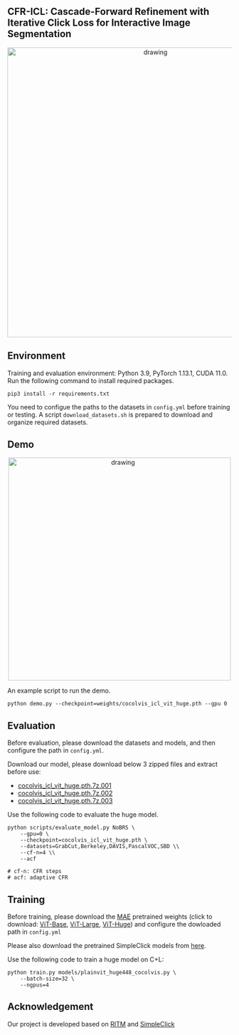 ## CFR-ICL: Cascade-Forward Refinement with Iterative Click Loss for Interactive Image Segmentation

<p align="center">
  <img src="./assets/img/flowchart.png" alt="drawing", width="650"/>
</p>

## Environment
Training and evaluation environment: Python 3.9, PyTorch 1.13.1, CUDA 11.0. Run the following command to install required packages.
```
pip3 install -r requirements.txt
```

You need to configue the paths to the datasets in `config.yml` before training or testing. A script `download_datasets.sh` is prepared to download and organize required datasets.

## Demo
<p align="center">
  <img src="./assets/img/demo1.gif" alt="drawing", width="500"/>
</p>

An example script to run the demo. 
```
python demo.py --checkpoint=weights/cocolvis_icl_vit_huge.pth --gpu 0
```

## Evaluation

Before evaluation, please download the datasets and models, and then configure the path in `config.yml`.

Download our model, please download below 3 zipped files and extract before use:

- [cocolvis_icl_vit_huge.pth.7z.001](https://github.com/TitorX/CFR-ICL-Interactive-Segmentation/releases/download/v1.0/cocolvis_icl_vit_huge.pth.7z.001)
- [cocolvis_icl_vit_huge.pth.7z.002](https://github.com/TitorX/CFR-ICL-Interactive-Segmentation/releases/download/v1.0/cocolvis_icl_vit_huge.pth.7z.002)
- [cocolvis_icl_vit_huge.pth.7z.003](https://github.com/TitorX/CFR-ICL-Interactive-Segmentation/releases/download/v1.0/cocolvis_icl_vit_huge.pth.7z.003)




Use the following code to evaluate the huge model.

```
python scripts/evaluate_model.py NoBRS \
    --gpu=0 \
    --checkpoint=cocolvis_icl_vit_huge.pth \
    --datasets=GrabCut,Berkeley,DAVIS,PascalVOC,SBD \\
    --cf-n=4 \\
    --acf

# cf-n: CFR steps
# acf: adaptive CFR
```

## Training

Before training, please download the [MAE](https://github.com/facebookresearch/mae) pretrained weights (click to download: [ViT-Base](https://dl.fbaipublicfiles.com/mae/pretrain/mae_pretrain_vit_base.pth), [ViT-Large](https://dl.fbaipublicfiles.com/mae/pretrain/mae_pretrain_vit_large.pth), [ViT-Huge](https://dl.fbaipublicfiles.com/mae/pretrain/mae_pretrain_vit_huge.pth)) and configure the dowloaded path in `config.yml`

Please also download the pretrained SimpleClick models from [here](https://github.com/uncbiag/SimpleClick).

Use the following code to train a huge model on C+L: 
```
python train.py models/plainvit_huge448_cocolvis.py \
    --batch-size=32 \
    --ngpus=4
```

## Acknowledgement
Our project is developed based on [RITM](https://github.com/SamsungLabs/ritm_interactive_segmentation) and [SimpleClick](https://github.com/uncbiag/SimpleClick)
